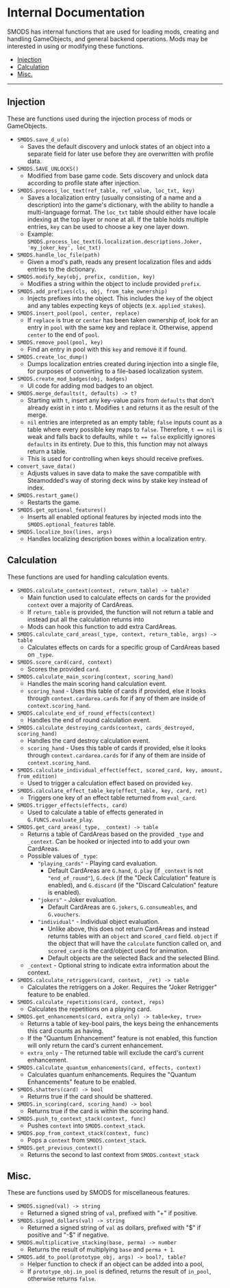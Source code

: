 # Internal Documentation
SMODS has internal functions that are used for loading mods, creating and handling GameObjects, and general backend operations. Mods may be interested in using or modifying these functions. 

- [Injection](#injection)
- [Calculation](#calculation)
- [Misc.](#misc)

***

## Injection
These are functions used during the injection process of mods or GameObjects.
- `SMODS.save_d_u(o)`
    - Saves the default discovery and unlock states of an object into a separate field for later use before they are overwritten with profile data.
- `SMODS.SAVE_UNLOCKS()`
    - Modified from base game code. Sets discovery and unlock data according to profile state after injection.
- `SMODS.process_loc_text(ref_table, ref_value, loc_txt, key)`
    - Saves a localization entry (usually consisting of a name and a description) into the game's dictionary, with the ability to handle a multi-language format. The `loc_txt` table should either have locale indexing at the top layer or none at all. If the table holds multiple entries, `key` can be used to choose a key one layer down.
    - Example: `SMODS.process_loc_text(G.localization.descriptions.Joker, 'my_joker_key', loc_txt)`
- `SMODS.handle_loc_file(path)`
    - Given a mod's path, reads any present localization files and adds entries to the dictionary.
- `SMODS.modify_key(obj, prefix, condition, key)`
    - Modifies a string within the object to include provided `prefix`.
- `SMODS.add_prefixes(cls, obj, from_take_ownership)`
    - Injects prefixes into the object. This includes the `key` of the object and any tables expecting keys of objects (e.x. `applied_stakes`).
- `SMODS.insert_pool(pool, center, replace)`
    - If `replace` is true or `center` has been taken ownership of, look for an entry in `pool` with the same key and replace it. Otherwise, append `center` to the end of `pool`.
- `SMODS.remove_pool(pool, key)`
    - Find an entry in pool with this `key` and remove it if found.
- `SMODS.create_loc_dump()`
    - Dumps localization entries created during injection into a single file, for purposes of converting to a file-based localization system.
- `SMODS.create_mod_badges(obj, badges)`
    - UI code for adding mod badges to an object.
- `SMODS.merge_defaults(t, defaults) -> t?`
    - Starting with `t`, insert any key-value pairs from `defaults` that don't already exist in `t` into `t`. Modifies `t` and returns it as the result of the merge.
    - `nil` entries are interpreted as an empty table; `false` inputs count as a table where every possible key maps to `false`. Therefore, `t == nil` is weak and falls back to defaults, while `t == false` explicitly ignores `defaults` in its entirety. Due to this, this function may not always return a table.
    - This is used for controlling when keys should receive prefixes.
- `convert_save_data()`
    - Adjusts values in save data to make the save compatible with Steamodded's way of storing deck wins by stake key instead of index.
- `SMODS.restart_game()`
    - Restarts the game.
- `SMODS.get_optional_features()`
    - Inserts all enabled optional features by injected mods into the `SMODS.optional_features` table.
- `SMODS.localize_box(lines, args)`
    - Handles localizing description boxes within a localization entry. 

## Calculation
These functions are used for handling calculation events.
- `SMODS.calculate_context(context, return_table) -> table?`
	- Main function used to calculate effects on cards for the provided `context` over a majority of CardAreas.
	- If `return_table` is provided, the function will not return a table and instead put all the calculation returns into
	- Mods can hook this function to add extra CardAreas.
- `SMODS.calculate_card_areas(_type, context, return_table, args) -> table`
	- Calculates effects on cards for a specific group of CardAreas based on `_type`.
- `SMODS.score_card(card, context)`
	- Scores the provided `card`.
- `SMODS.calculate_main_scoring(context, scoring_hand)`
	- Handles the main scoring hand calculation event.
	- `scoring_hand` - Uses this table of cards if provided, else it looks through `context.cardarea.cards` for if any of them are inside of `context.scoring_hand`. 
- `SMODS.calculate_end_of_round_effects(context)`
	- Handles the end of round calculation event.
- `SMODS.calculate_destroying_cards(context, cards_destroyed, scoring_hand)`
	- Handles the card destroy calculation event.
	- `scoring_hand` - Uses this table of cards if provided, else it looks through `context.cardarea.cards` for if any of them are inside of `context.scoring_hand`. 
- `SMODS.calculate_individual_effect(effect, scored_card, key, amount, from_edition)`
	- Used to trigger a calculation effect based on provided `key`.
- `SMODS.calculate_effect_table_key(effect_table, key, card, ret)`
	- Triggers one key of an effect table returned from `eval_card`.
- `SMODS.trigger_effects(effects, card)`
	- Used to calculate a table of effects generated in `G.FUNCS.evaluate_play`.
- `SMODS.get_card_areas(_type, _context) -> table`
    - Returns a table of CardAreas based on the provided `_type` and `_context`. Can be hooked or injected into to add your own CardAreas.
    - Possible values of `_type`:
        - `"playing_cards"` - Playing card evaluation.
			- Default CardAreas are `G.hand`, `G.play` (if `_context` is not `"end_of_round"`), `G.deck` (if the "Deck Calculation" feature is enabled), and `G.discard` (if the "Discard Calculation" feature is enabled).
        - `"jokers"` - Joker evaluation.
			- Default CardAreas are `G.jokers`, `G.consumeables`, and `G.vouchers`. 
        - `"individual"` - Individual object evaluation.
			- Unlike above, this does not return CardAreas and instead returns tables with an `object` and `scored_card` field. `object` if the object that will have the `calculate` function called on, and `scored_card` is the card/object used for animation.
			- Default objects are the selected Back and the selected Blind.
    - `_context` - Optional string to indicate extra information about the context.
- `SMODS.calculate_retriggers(card, context, _ret) -> table`
    - Calculates the retriggers on a Joker. Requires the "Joker Retrigger" feature to be enabled.
- `SMODS.calculate_repetitions(card, context, reps)`
    - Calculates the repetitions on a playing card.
- `SMODS.get_enhancements(card, extra_only) -> table<key, true>`
    - Returns a table of key-bool pairs, the keys being the enhancements this card counts as having.
    - If the "Quantum Enhancement" feature is not enabled, this function will only return the card's current enhancement.
    - `extra_only` - The returned table will exclude the card's current enhancement.
- `SMODS.calculate_quantum_enhancements(card, effects, context)`
    - Calculates quantum enhancements. Requires the "Quantum Enhancements" feature to be enabled.
- `SMODS.shatters(card) -> bool`
    - Returns true if the card should be shattered.
- `SMODS.in_scoring(card, scoring_hand) -> bool`
    - Returns true if the card is within the scoring hand.
- `SMODS.push_to_context_stack(context, func)`
    - Pushes `context` into `SMODS.context_stack`.
- `SMODS.pop_from_context_stack(context, func)`
    - Pops a `context` from `SMODS.context_stack`.
- `SMODS.get_previous_context()`
    - Returns the second to last context from `SMODS.context_stack`

## Misc.
These are functions used by SMODS for miscellaneous features.
- `SMODS.signed(val) -> string`
    - Returned a signed string of `val`, prefixed with "+" if positive.
- `SMODS.signed_dollars(val) -> string`
    - Returned a signed string of `val` as dollars, prefixed with "$" if positive and "-$" if negative.
- `SMODS.multiplicative_stacking(base, perma) -> number`
    - Returns the result of multiplying `base` and `perma + 1`.
- `SMODS.add_to_pool(prototype_obj, args) -> bool?, table?`
    - Helper function to check if an object can be added into a pool,
    - If `prototype_obj.in_pool` is defined, returns the result of `in_pool`, otherwise returns `false`.